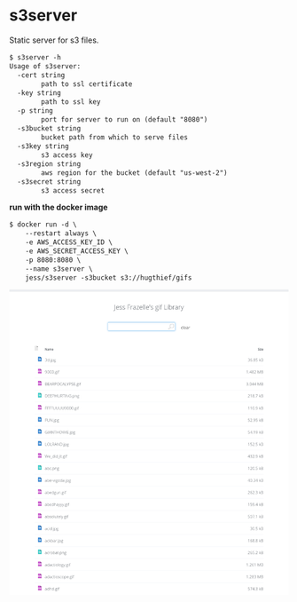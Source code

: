s3server
========

Static server for s3 files.

```console
$ s3server -h
Usage of s3server:
  -cert string
        path to ssl certificate
  -key string
        path to ssl key
  -p string
        port for server to run on (default "8080")
  -s3bucket string
        bucket path from which to serve files
  -s3key string
        s3 access key
  -s3region string
        aws region for the bucket (default "us-west-2")
  -s3secret string
        s3 access secret
```

**run with the docker image**

```console
$ docker run -d \
    --restart always \
    -e AWS_ACCESS_KEY_ID \
    -e AWS_SECRET_ACCESS_KEY \
    -p 8080:8080 \
    --name s3server \
    jess/s3server -s3bucket s3://hugthief/gifs
```

![screenshot](screenshot.png)
